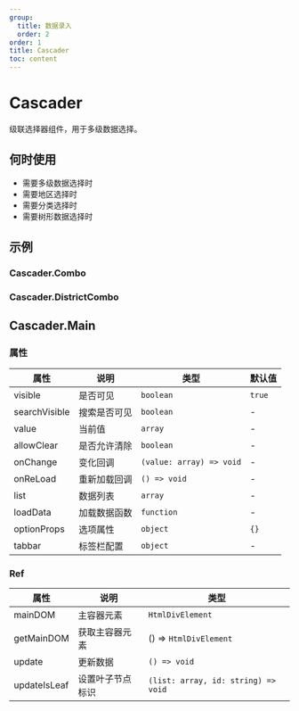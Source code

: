 ```yaml
---
group:
  title: 数据录入
  order: 2
order: 1
title: Cascader
toc: content
---
```


# Cascader

级联选择器组件，用于多级数据选择。

## 何时使用

- 需要多级数据选择时
- 需要地区选择时
- 需要分类选择时
- 需要树形数据选择时

## 示例

### Cascader.Combo

<code src="./demos/Combo/index.jsx"></code>

### Cascader.DistrictCombo

<code src="./demos/DistrictCombo/index.jsx"></code>

## Cascader.Main

### 属性

| 属性           | 说明         | 类型                        | 默认值 |
| -------------- | ------------ | --------------------------- | ------ |
| visible        | 是否可见     | `boolean`                   | `true` |
| searchVisible  | 搜索是否可见 | `boolean`                   | -      |
| value          | 当前值       | `array`                     | -      |
| allowClear     | 是否允许清除 | `boolean`                   | -      |
| onChange       | 变化回调     | `(value: array) => void`    | -      |
| onReLoad       | 重新加载回调 | `() => void`                | -      |
| list           | 数据列表     | `array`                     | -      |
| loadData       | 加载数据函数 | `function`                  | -      |
| optionProps    | 选项属性     | `object`                    | `{}`   |
| tabbar         | 标签栏配置   | `object`                    | -      |

### Ref

| 属性         | 说明             | 类型                                |
| ------------ | ---------------- | ----------------------------------- |
| mainDOM      | 主容器元素       | `HtmlDivElement`                    |
| getMainDOM   | 获取主容器元素   | () => `HtmlDivElement`              |
| update       | 更新数据         | `() => void`                        |
| updateIsLeaf | 设置叶子节点标识 | `(list: array, id: string) => void` |
